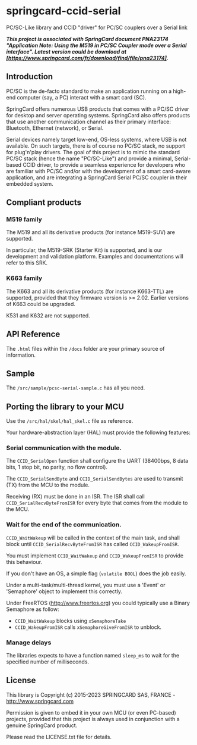 # springcard-ccid-serial

PC/SC-Like library and CCID "driver" for PC/SC couplers over a Serial link

***This project is associated with SpringCard document PNA23174 "Application Note: Using the M519 in PC/SC Coupler mode over a Serial interface". Latest version could be download at [https://www.springcard.com/fr/download/find/file/pna23174].***

## Introduction

PC/SC is the de-facto standard to make an application running on a high-end computer (say, a PC) interact with a smart card (SC).

SpringCard offers numerous USB products that comes with a PC/SC driver for desktop and server operating systems.
SpringCard also offers products that use another communication channel as their primary interface: Bluetooth, Ethernet (network), or Serial.

Serial devices namely target low-end, OS-less systems, where USB is not available.
On such targets, there is of course no PC/SC stack, no support for plug'n'play drivers.
The goal of this project is to mimic the standard PC/SC stack (hence the name "PC/SC-Like") and provide a minimal, Serial-based CCID driver, to provide a seamless experience for developers who are familiar with PC/SC and/or with the development of a smart card-aware application, and are integrating a SpringCard Serial PC/SC coupler in their embedded system.

## Compliant products

### M519 family

The M519 and all its derivative products (for instance M519-SUV) are supported.

In particular, the M519-SRK (Starter Kit) is supported, and is our development and validation platform. Examples and documentations will refer to this SRK.

### K663 family

The K663 and all its derivative products (for instance K663-TTL) are supported, provided that they firmware version is >= 2.02. Earlier versions of K663 could be upgraded.

K531 and K632 are not supported.

## API Reference

The `.html` files within the `/docs` folder are your primary source of information.

## Sample

The `/src/sample/pcsc-serial-sample.c` has all you need.

## Porting the library to your MCU

Use the `/src/hal/skel/hal_skel.c` file as reference.

Your hardware-abstraction layer (HAL) must provide the following features:

### Serial communication with the module.

The `CCID_SerialOpen` function shall configure the UART (38400bps, 8 data bits, 1 stop bit, no parity, no flow control).

The `CCID_SerialSendByte` and `CCID_SerialSendBytes` are used to transmit (TX) from the MCU to the module.

Receiving (RX) must be done in an ISR. The ISR shall call `CCID_SerialRecvByteFromISR` for every byte that comes from the module to the MCU.

### Wait for the end of the communication.

`CCID_WaitWakeup` will be called in the context of the main task, and shall block until `CCID_SerialRecvByteFromISR` has called `CCID_WakeupFromISR`.

You must implement `CCID_WaitWakeup` and `CCID_WakeupFromISR` to provide this behaviour.

If you don't have an OS, a simple flag (`volatile BOOL`) does the job easily.

Under a multi-task/multi-thread kernel, you must use a 'Event' or 'Semaphore' object to implement this correctly.

Under FreeRTOS (http://www.freertos.org) you could typically use a Binary Semaphore as follow:
- `CCID_WaitWakeup` blocks using `xSemaphoreTake`
- `CCID_WakeupFromISR` calls `xSemaphoreGiveFromISR` to unblock.

### Manage delays

The libraries expects to have a function named `sleep_ms` to wait for the specified number of milliseconds.

## License

This library is Copyright (c) 2015-2023 SPRINGCARD SAS, FRANCE - http://www.springcard.com

Permission is given to embed it in your own MCU (or even PC-based) projects, provided that this project is always used in conjunction with a genuine SpringCard product.

Please read the LICENSE.txt file for details.

